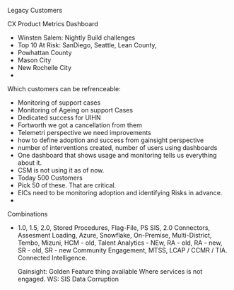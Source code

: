Legacy Customers

CX Product Metrics Dashboard 

- Winsten Salem: Nightly Build challenges 
- Top 10 At Risk: SanDiego, Seattle, Lean County, 
- Powhattan County 
- Mason City 
- New Rochelle City 
- 


Which customers can be refrenceable: 
- Monitoring of support cases 
- Monitoring of Ageing on support Cases 
- Dedicated success for UIHN 
- Fortworth we got a cancellation from them 
- Telemetri perspective we need improvements 
- how to define adoption and success from gainsight perspective 
- number of interventions created, number of users using dashboards 
- One dashboard that shows usage and monitoring tells us everything about it. 
- CSM is not using it as of now. 
- Today 500 Customers 
- Pick 50 of these. That are critical. 
- EICs need to be monitoring adoption and identifying Risks in advance.  
- 

Combinations 
- 1.0, 1.5, 2.0, Stored Procedures, Flag-File, PS SIS, 
  2.0 Connectors, Assesment Loading, Azure, Snowflake, On-Premise, Multi-District, 
  Tembo, Mizuni, HCM - old, Talent Analytics - NEw, RA - old, RA - new, SR - old, SR - new 
  Community Engagement, MTSS, LCAP / CCMR / TIA. Connected Intelligence. 

  Gainsight: Golden Feature thing available
  Where services is not engaged. 
  WS: SIS Data Corruption 
  










